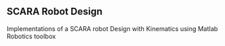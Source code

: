 ## SCARA Robot Design
Implementations of a SCARA robot Design with Kinematics using Matlab Robotics toolbox
